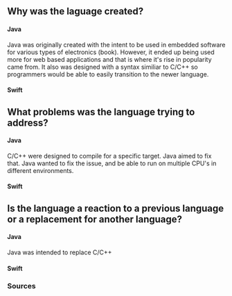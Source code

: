 ## Why was the laguage created?
#### Java
Java was originally created with the intent to be used in embedded software for various types of electronics (book). However, it ended up being used more for web based applications and that is where it's rise in popularity came from. It also was designed with a syntax similiar to C/C++ so programmers would be able to easily transition to the newer language.


#### Swift

## What problems was the language trying to address?
#### Java
C/C++ were designed to compile for a specific target. Java aimed to fix that. Java wanted to fix the issue, and be able to run on multiple CPU's in different environments.
#### Swift

## Is the language a reaction to a previous language or a replacement for another language?
#### Java
Java was intended to replace C/C++

#### Swift





### Sources
